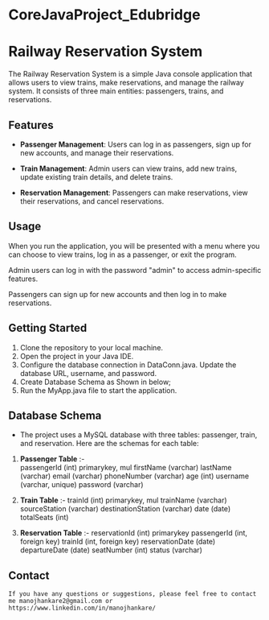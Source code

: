 # CoreJavaProject_Edubridge
# Railway Reservation System

The Railway Reservation System is a simple Java console application that allows users to view trains, make reservations, and manage the railway system. It consists of three main entities: passengers, trains, and reservations.

## Features

- **Passenger Management**: Users can log in as passengers, sign up for new accounts, and manage their reservations.

- **Train Management**: Admin users can view trains, add new trains, update existing train details, and delete trains.

- **Reservation Management**: Passengers can make reservations, view their reservations, and cancel reservations.
 
## Usage
When you run the application, you will be presented with a menu where you can choose to view trains, log in as a passenger, or exit the program.

Admin users can log in with the password "admin" to access admin-specific features.

Passengers can sign up for new accounts and then log in to make reservations.

## Getting Started

1. Clone the repository to your local machine.
2. Open the project in your Java IDE.
3. Configure the database connection in DataConn.java. Update the database URL, username, and password.
4. Create Database Schema as Shown in below;
5. Run the MyApp.java file to start the application.

## Database Schema
 - The project uses a MySQL database with three tables: passenger, train, and reservation. Here are the schemas for each table:

1) **Passenger Table** :-    
       passengerId (int) primarykey, mul
       firstName (varchar)
       lastName (varchar)
       email (varchar)
       phoneNumber (varchar)
       age (int)
       username (varchar, unique)
       password (varchar)

2) **Train Table** :- 
       trainId (int) primarykey, mul
       trainName (varchar)
       sourceStation (varchar)
       destinationStation (varchar)
       date (date) 
       totalSeats (int)
   
3) **Reservation Table** :- 
      reservationId (int) primarykey
      passengerId (int, foreign key)
      trainId (int, foreign key)
      reservationDate (date)
      departureDate (date)
      seatNumber (int)
      status (varchar)

  ## Contact
    If you have any questions or suggestions, please feel free to contact me manojhankare2@gmail.com or https://www.linkedin.com/in/manojhankare/
